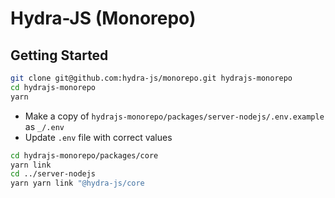 # Hydra-JS (Monorepo)

## Getting Started

```bash
git clone git@github.com:hydra-js/monorepo.git hydrajs-monorepo
cd hydrajs-monorepo
yarn
```

- Make a copy of `hydrajs-monorepo/packages/server-nodejs/.env.example` as `_/.env`
- Update `.env` file with correct values

```bash
cd hydrajs-monorepo/packages/core
yarn link
cd ../server-nodejs
yarn yarn link "@hydra-js/core
```
